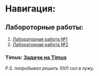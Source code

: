 # Навигация:

## Лабороторные работы:
1) [Лабораторная работа №1](https://github.com/StupidFraid/javaBasicLab/tree/master/src/Lab_1)
2) [Лабораторная работа №2](https://github.com/StupidFraid/javaBasicLab/tree/master/src/Lab_2)

### Timus: [Задачи на Timus](https://github.com/StupidFraid/javaBasicLab/tree/master/src/timus)
_P.S. попробывал решить 1001 сел в лужу._